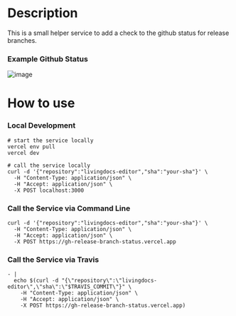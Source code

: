 # Description
This is a small helper service to add a check to the github status for release branches.

### Example Github Status

![image](https://user-images.githubusercontent.com/172394/48440494-52c55500-e789-11e8-897b-61fdf7250ed6.png)

# How to use

### Local Development
```
# start the service locally
vercel env pull
vercel dev

# call the service locally
curl -d '{"repository":"livingdocs-editor","sha":"your-sha"}' \
  -H "Content-Type: application/json" \
  -H "Accept: application/json" \
  -X POST localhost:3000
```

### Call the Service via Command Line
```
curl -d '{"repository":"livingdocs-editor","sha":"your-sha"}' \
  -H "Content-Type: application/json" \
  -H "Accept: application/json" \
  -X POST https://gh-release-branch-status.vercel.app
```


### Call the Service via Travis
```
- |
  echo $(curl -d "{\"repository\":\"livingdocs-editor\",\"sha\":\"$TRAVIS_COMMIT\"}" \
    -H "Content-Type: application/json" \
    -H "Accept: application/json" \
    -X POST https://gh-release-branch-status.vercel.app)
```
